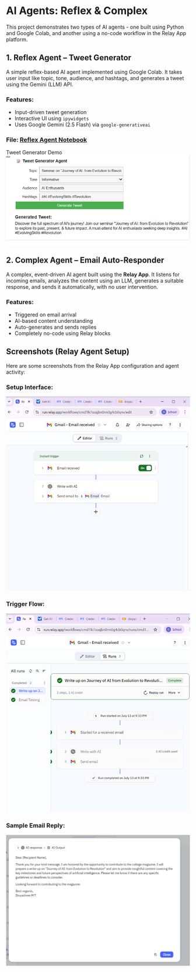 # AI Agents: Reflex & Complex
This project demonstrates two types of AI agents - one built using Python and Google Colab, and another using a no-code workflow in the Relay App platform.

## 1. Reflex Agent – Tweet Generator

A simple reflex-based AI agent implemented using Google Colab. It takes user input like topic, tone, audience, and hashtags, and generates a tweet using the Gemini (LLM) API.

### Features:
- Input-driven tweet generation
- Interactive UI using `ipywidgets`
- Uses Google Gemini (2.5 Flash) via `google-generativeai`

### File: [Reflex Agent Notebook](divyashreemt_My_Simple_agent.ipynb)
 Tweet Generator Demo
  ![Tweet Generator Agent Working](tweetgeneratoragent_output.png)

 
## 2. Complex Agent – Email Auto-Responder

A complex, event-driven AI agent built using the **Relay App**. It listens for incoming emails, analyzes the content using an LLM, generates a suitable response, and sends it automatically, with no user intervention.

### Features:
- Triggered on email arrival
- AI-based content understanding
- Auto-generates and sends replies
- Completely no-code using Relay blocks

## Screenshots (Relay Agent Setup)

Here are some screenshots from the Relay App configuration and agent activity:

### Setup Interface:
![Setup Screenshot](complex_agent/complexagent_workflow.png)

### Trigger Flow:
![Trigger Screenshot](complex_agent/sample1.png)

### Sample Email Reply:
![Reply Screenshot](complex_agent/ai_emailbody.png)

